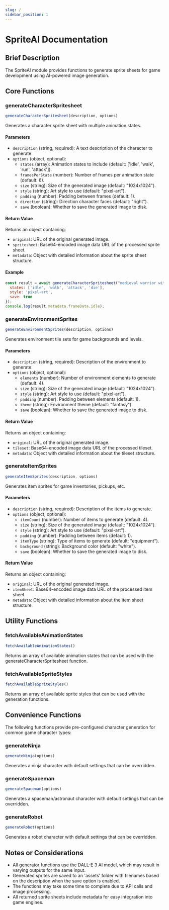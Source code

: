 ```yaml
---
slug: /
sidebar_position: 1
---
```

# SpriteAI Documentation

## Brief Description
The SpriteAI module provides functions to generate sprite sheets for game development using AI-powered image generation.

## Core Functions

### generateCharacterSpritesheet

```javascript
generateCharacterSpritesheet(description, options)
```

Generates a character sprite sheet with multiple animation states.

#### Parameters
- `description` (string, required): A text description of the character to generate.
- `options` (object, optional):
  - `states` (array): Animation states to include (default: ['idle', 'walk', 'run', 'attack']).
  - `framesPerState` (number): Number of frames per animation state (default: 6).
  - `size` (string): Size of the generated image (default: "1024x1024").
  - `style` (string): Art style to use (default: "pixel-art").
  - `padding` (number): Padding between frames (default: 1).
  - `direction` (string): Direction character faces (default: "right").
  - `save` (boolean): Whether to save the generated image to disk.

#### Return Value
Returns an object containing:
- `original`: URL of the original generated image.
- `spritesheet`: Base64-encoded image data URL of the processed sprite sheet.
- `metadata`: Object with detailed information about the sprite sheet structure.

#### Example
```javascript
const result = await generateCharacterSpritesheet("medieval warrior with sword and shield", {
  states: ['idle', 'walk', 'attack', 'die'],
  style: 'pixel-art',
  save: true
});
console.log(result.metadata.frameData.idle);
```

### generateEnvironmentSprites

```javascript
generateEnvironmentSprites(description, options)
```

Generates environment tile sets for game backgrounds and levels.

#### Parameters
- `description` (string, required): Description of the environment to generate.
- `options` (object, optional):
  - `elements` (number): Number of environment elements to generate (default: 4).
  - `size` (string): Size of the generated image (default: "1024x1024").
  - `style` (string): Art style to use (default: "pixel-art").
  - `padding` (number): Padding between elements (default: 1).
  - `theme` (string): Environment theme (default: "fantasy").
  - `save` (boolean): Whether to save the generated image to disk.

#### Return Value
Returns an object containing:
- `original`: URL of the original generated image.
- `tileset`: Base64-encoded image data URL of the processed tileset.
- `metadata`: Object with detailed information about the tileset structure.

### generateItemSprites

```javascript
generateItemSprites(description, options)
```

Generates item sprites for game inventories, pickups, etc.

#### Parameters
- `description` (string, required): Description of the items to generate.
- `options` (object, optional):
  - `itemCount` (number): Number of items to generate (default: 4).
  - `size` (string): Size of the generated image (default: "1024x1024").
  - `style` (string): Art style to use (default: "pixel-art").
  - `padding` (number): Padding between items (default: 1).
  - `itemType` (string): Type of items to generate (default: "equipment").
  - `background` (string): Background color (default: "white").
  - `save` (boolean): Whether to save the generated image to disk.

#### Return Value
Returns an object containing:
- `original`: URL of the original generated image.
- `itemSheet`: Base64-encoded image data URL of the processed item sheet.
- `metadata`: Object with detailed information about the item sheet structure.

## Utility Functions

### fetchAvailableAnimationStates

```javascript
fetchAvailableAnimationStates()
```

Returns an array of available animation states that can be used with the generateCharacterSpritesheet function.

### fetchAvailableSpriteStyles

```javascript
fetchAvailableSpriteStyles()
```

Returns an array of available sprite styles that can be used with the generation functions.

## Convenience Functions

The following functions provide pre-configured character generation for common game character types:

### generateNinja

```javascript
generateNinja(options)
```

Generates a ninja character with default settings that can be overridden.

### generateSpaceman

```javascript
generateSpaceman(options)
```

Generates a spaceman/astronaut character with default settings that can be overridden.

### generateRobot

```javascript
generateRobot(options)
```

Generates a robot character with default settings that can be overridden.

## Notes or Considerations
- All generator functions use the DALL-E 3 AI model, which may result in varying outputs for the same input.
- Generated sprites are saved to an 'assets' folder with filenames based on the description when the save option is enabled.
- The functions may take some time to complete due to API calls and image processing.
- All returned sprite sheets include metadata for easy integration into game engines.
